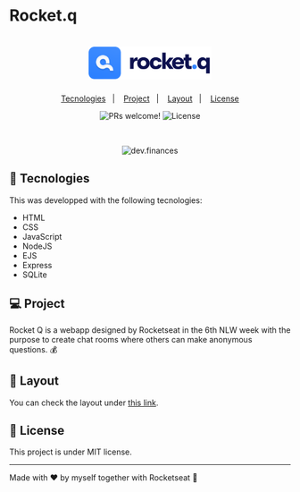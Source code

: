 # Rocket.q

<h1 align="center">
  <img alt="rocket.q" title="rocket.q" src="./public/images/logo-github.svg" width="220px" />
</h1>

<p align="center">
  <a href="#-tecnologies">Tecnologies</a>&nbsp;&nbsp;&nbsp;|&nbsp;&nbsp;&nbsp;
  <a href="#-project">Project</a>&nbsp;&nbsp;&nbsp;|&nbsp;&nbsp;&nbsp;
  <a href="#-layout">Layout</a>&nbsp;&nbsp;&nbsp;|&nbsp;&nbsp;&nbsp;
  <a href="#memo-license">License</a>
</p>

<p align="center">
 <img src="https://img.shields.io/static/v1?label=PRs&message=welcome&color=49AA26&labelColor=000000" alt="PRs welcome!" />

  <img alt="License" src="https://img.shields.io/static/v1?label=license&message=MIT&color=49AA26&labelColor=000000">
</p>

<br>

<p align="center">
  <img alt="dev.finances" src="./public/assets/home.png" width="70%">
</p>

## 🚀 Tecnologies

This was developped with the following tecnologies:

- HTML
- CSS
- JavaScript
- NodeJS
- EJS
- Express
- SQLite

## 💻 Project

Rocket Q is a webapp designed by Rocketseat in the 6th NLW week with the purpose to create chat rooms where others can make anonymous questions. 💰

## 🔖 Layout

You can check the layout under [this link](https://www.figma.com/file/v3w1iRz1PUlN1iaUdnRl7K/Roquet.q-%2302-(Copy)?node-id=159%3A1143&viewport=-5165%2C-1035%2C1.6507904529571533). 

## :memo: License

This project is under MIT license. 

---

Made with ♥ by myself together with Rocketseat :wave: 
